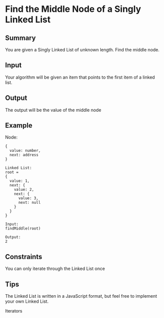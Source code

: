 # Find the Middle Node of a Singly Linked List

## Summary

You are given a Singly Linked List of unknown length. Find the middle node.

## Input

Your algorithm will be given an item that points to the first item of a linked list.

## Output

The output will be the value of the middle node

## Example

Node:
```
{
  value: number,
  next: address
}
```

```
Linked List:
root = 
{
  value: 1,
  next: {
    value: 2,
    next: {
      value: 3,
      next: null
    }
  }
}
```

```
Input:
findMiddle(root)

Output:
2
```

## Constraints

You can only iterate through the Linked List once

## Tips

The Linked List is written in a JavaScript format, but feel free to implement your own Linked List.

Iterators